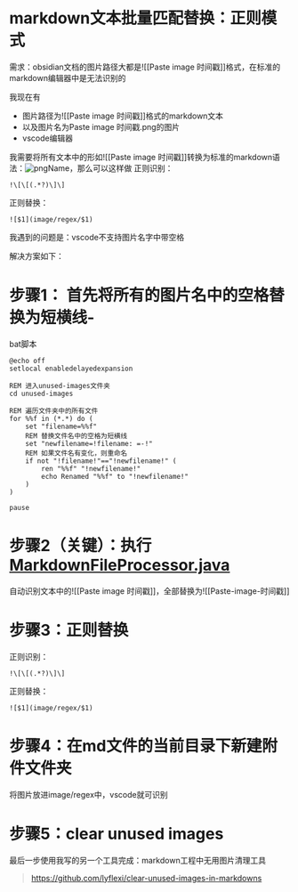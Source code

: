# markdown文本批量匹配替换：正则模式

需求：obsidian文档的图片路径大都是![[Paste image 时间戳]]格式，在标准的markdown编辑器中是无法识别的

我现在有
- 图片路径为![[Paste image 时间戳]]格式的markdown文本
- 以及图片名为Paste image 时间戳.png的图片
- vscode编辑器

我需要将所有文本中的形如![[Paste image 时间戳]]转换为标准的markdown语法：![pngName](image/regex/pngName)，那么可以这样做
正则识别：
```shell
!\[\[(.*?)\]\]
```
正则替换：
```shell
![$1](image/regex/$1)
```
我遇到的问题是：vscode不支持图片名字中带空格

解决方案如下：
# 步骤1： 首先将所有的图片名中的空格替换为短横线-
bat脚本
```shell
@echo off
setlocal enabledelayedexpansion

REM 进入unused-images文件夹
cd unused-images

REM 遍历文件夹中的所有文件
for %%f in (*.*) do (
    set "filename=%%f"
    REM 替换文件名中的空格为短横线
    set "newfilename=!filename: =-!"
    REM 如果文件名有变化，则重命名
    if not "!filename!"=="!newfilename!" (
        ren "%%f" "!newfilename!"
        echo Renamed "%%f" to "!newfilename!"
    )
)

pause

```
# 步骤2（关键）：执行[MarkdownFileProcessor.java](src%2Fmain%2Fjava%2Forg%2Flyflexi%2Ftxtreplace%2FMarkdownFileProcessor.java)
自动识别文本中的![[Paste image 时间戳]]，全部替换为![[Paste-image-时间戳]]

# 步骤3：正则替换
正则识别：
```shell
!\[\[(.*?)\]\]
```
正则替换：
```shell
![$1](image/regex/$1)
```

# 步骤4：在md文件的当前目录下新建附件文件夹
将图片放进image/regex中，vscode就可识别

# 步骤5：clear unused images
最后一步使用我写的另一个工具完成：markdown工程中无用图片清理工具
> https://github.com/lyflexi/clear-unused-images-in-markdowns
